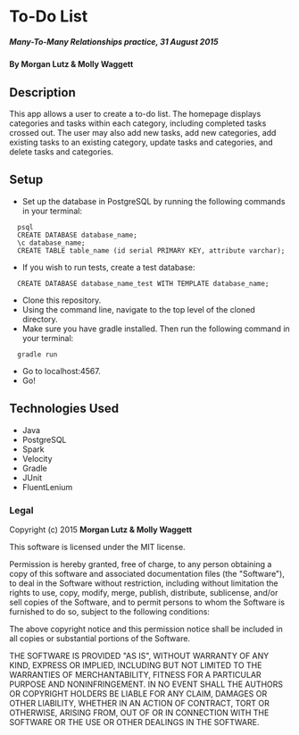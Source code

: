 # To-Do List

##### _Many-To-Many Relationships practice, 31 August 2015_

#### By **Morgan Lutz & Molly Waggett**

## Description

This app allows a user to create a to-do list. The homepage displays categories and tasks within each category, including completed tasks crossed out. The user may also add new tasks, add new categories, add existing tasks to an existing category, update tasks and categories, and delete tasks and categories.

## Setup

* Set up the database in PostgreSQL by running the following commands in your terminal:
```
  psql
  CREATE DATABASE database_name;
  \c database_name;
  CREATE TABLE table_name (id serial PRIMARY KEY, attribute varchar);
```
* If you wish to run tests, create a test database:
```
  CREATE DATABASE database_name_test WITH TEMPLATE database_name;
```
* Clone this repository.
* Using the command line, navigate to the top level of the cloned directory.
* Make sure you have gradle installed. Then run the following command in your terminal:
```
  gradle run
```
* Go to localhost:4567.
* Go!

## Technologies Used

* Java
* PostgreSQL
* Spark
* Velocity
* Gradle
* JUnit
* FluentLenium

### Legal

Copyright (c) 2015 **Morgan Lutz & Molly Waggett**

This software is licensed under the MIT license.

Permission is hereby granted, free of charge, to any person obtaining a copy
of this software and associated documentation files (the "Software"), to deal
in the Software without restriction, including without limitation the rights
to use, copy, modify, merge, publish, distribute, sublicense, and/or sell
copies of the Software, and to permit persons to whom the Software is
furnished to do so, subject to the following conditions:

The above copyright notice and this permission notice shall be included in
all copies or substantial portions of the Software.

THE SOFTWARE IS PROVIDED "AS IS", WITHOUT WARRANTY OF ANY KIND, EXPRESS OR
IMPLIED, INCLUDING BUT NOT LIMITED TO THE WARRANTIES OF MERCHANTABILITY,
FITNESS FOR A PARTICULAR PURPOSE AND NONINFRINGEMENT. IN NO EVENT SHALL THE
AUTHORS OR COPYRIGHT HOLDERS BE LIABLE FOR ANY CLAIM, DAMAGES OR OTHER
LIABILITY, WHETHER IN AN ACTION OF CONTRACT, TORT OR OTHERWISE, ARISING FROM,
OUT OF OR IN CONNECTION WITH THE SOFTWARE OR THE USE OR OTHER DEALINGS IN
THE SOFTWARE.
